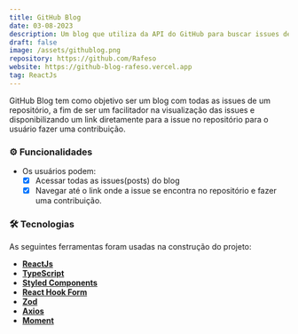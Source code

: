 ```yaml
---
title: GitHub Blog
date: 03-08-2023
description: Um blog que utiliza da API do GitHub para buscar issues de um repositório
draft: false
image: /assets/githublog.png
repository: https://github.com/Rafeso
website: https://github-blog-rafeso.vercel.app
tag: ReactJs
---
```


GitHub Blog tem como objetivo ser um blog com todas as issues de um repositório, a fim de ser um facilitador na visualização das issues e disponibilizando um link diretamente para a issue no repositório para o usuário fazer uma contribuição.

### ⚙️ Funcionalidades

- Os usuários podem:
  - [x] Acessar todas as issues(posts) do blog
  - [x] Navegar até o link onde a issue se encontra no repositório e fazer uma contribuição.

### 🛠 Tecnologias

As seguintes ferramentas foram usadas na construção do projeto:

- **[ReactJs](https://pt-br.reactjs.org/)**
- **[TypeScript](https://www.typescriptlang.org/)**
- **[Styled Components](https://styled-components.com/)**
- **[React Hook Form](https://react-hook-form.com/)**
- **[Zod](https://github.com/colinhacks/zod)**
- **[Axios](https://axios-http.com/)**
- **[Moment](https://momentjs.com/)**
